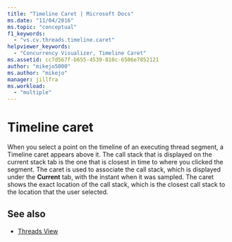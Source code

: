 ```yaml
---
title: "Timeline Caret | Microsoft Docs"
ms.date: "11/04/2016"
ms.topic: "conceptual"
f1_keywords:
  - "vs.cv.threads.timeline.caret"
helpviewer_keywords:
  - "Concurrency Visualizer, Timeline Caret"
ms.assetid: cc7d567f-b655-4539-810c-6506e7852121
author: "mikejo5000"
ms.author: "mikejo"
manager: jillfra
ms.workload:
  - "multiple"
---
```

# Timeline caret
When you select a point on the timeline of an executing thread segment, a Timeline caret appears above it. The call stack that is displayed on the current stack tab is the one that is closest in time to where you clicked the segment. The caret is used to associate the call stack, which is displayed under the **Current** tab, with the instant when it was sampled. The caret shows the exact location of the call stack, which is the closest call stack to the location that the user selected.

## See also
- [Threads View](../profiling/threads-view-parallel-performance.md)